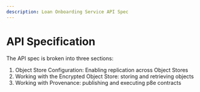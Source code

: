 ```yaml
---
description: Loan Onboarding Service API Spec
---
```


# API Specification

The API spec is broken into three sections:

1. Object Store Configuration: Enabling replication across Object Stores
2. Working with the Encrypted Object Store: storing and retrieving objects
3. Working with Provenance: publishing and executing p8e contracts
